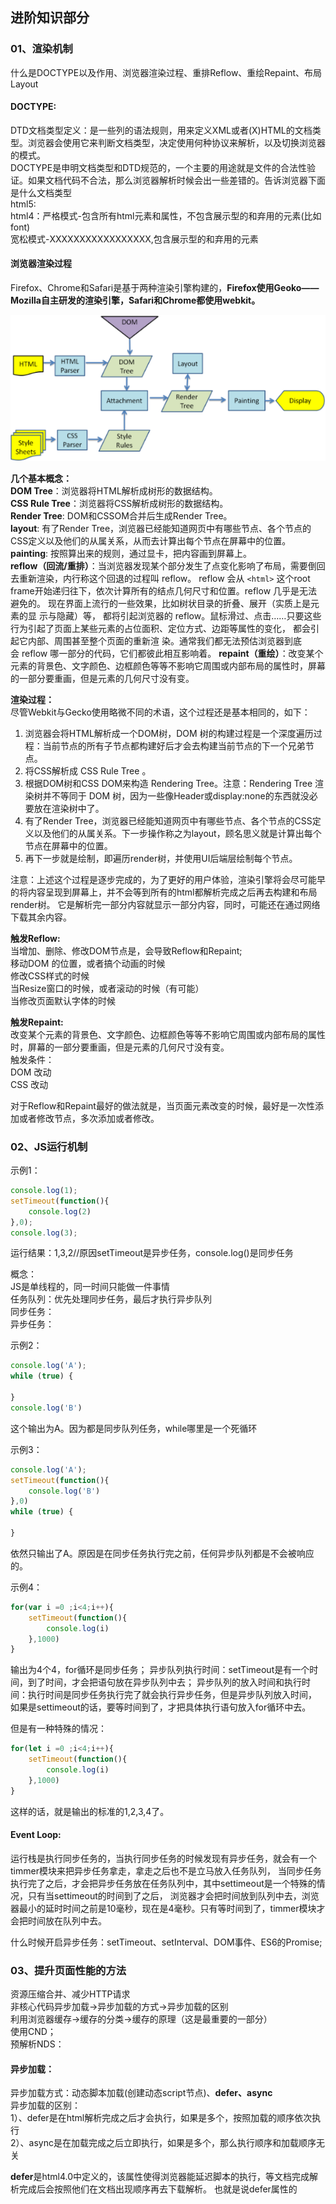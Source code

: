 ## 进阶知识部分

### <div id="class02-01">01、渲染机制</div>

什么是DOCTYPE以及作用、浏览器渲染过程、重排Reflow、重绘Repaint、布局Layout

#### DOCTYPE:
DTD文档类型定义：是一些列的语法规则，用来定义XML或者(X)HTML的文档类型。浏览器会使用它来判断文档类型，决定使用何种协议来解析，以及切换浏览器的模式。                    
DOCTYPE是申明文档类型和DTD规范的，一个主要的用途就是文件的合法性验证。如果文档代码不合法，那么浏览器解析时候会出一些差错的。告诉浏览器下面是什么文档类型                       
html5:<!DOCTYPE html>               
html4：严格模式-包含所有html元素和属性，不包含展示型的和弃用的元素(比如font)                  
宽松模式-XXXXXXXXXXXXXXXXX,包含展示型的和弃用的元素                 

#### 浏览器渲染过程
Firefox、Chrome和Safari是基于两种渲染引擎构建的，**Firefox使用Geoko——Mozilla自主研发的渲染引擎，Safari和Chrome都使用webkit。**

![02_01](./img/02_01.png)

**几个基本概念：**                     
**DOM Tree**：浏览器将HTML解析成树形的数据结构。                
**CSS Rule Tree**：浏览器将CSS解析成树形的数据结构。                    
**Render Tree**: DOM和CSSOM合并后生成Render Tree。                     
**layout**: 有了Render Tree，浏览器已经能知道网页中有哪些节点、各个节点的CSS定义以及他们的从属关系，从而去计算出每个节点在屏幕中的位置。                           
**painting**: 按照算出来的规则，通过显卡，把内容画到屏幕上。                       
**reflow（回流/重排）**：当浏览器发现某个部分发生了点变化影响了布局，需要倒回去重新渲染，内行称这个回退的过程叫 reflow。
reflow 会从 `<html>` 这个root frame开始递归往下，依次计算所有的结点几何尺寸和位置。reflow 几乎是无法避免的。
现在界面上流行的一些效果，比如树状目录的折叠、展开（实质上是元素的显 示与隐藏）等，
都将引起浏览器的 reflow。鼠标滑过、点击……只要这些行为引起了页面上某些元素的占位面积、定位方式、边距等属性的变化，
都会引起它内部、周围甚至整个页面的重新渲 染。通常我们都无法预估浏览器到底会 reflow 哪一部分的代码，它们都彼此相互影响着。
**repaint（重绘）**：改变某个元素的背景色、文字颜色、边框颜色等等不影响它周围或内部布局的属性时，屏幕的一部分要重画，但是元素的几何尺寸没有变。

**渲染过程：**                   
尽管Webkit与Gecko使用略微不同的术语，这个过程还是基本相同的，如下：                                   
1. 浏览器会将HTML解析成一个DOM树，DOM 树的构建过程是一个深度遍历过程：当前节点的所有子节点都构建好后才会去构建当前节点的下一个兄弟节点。                                            
2. 将CSS解析成 CSS Rule Tree 。                              
3. 根据DOM树和CSS DOM来构造 Rendering Tree。注意：Rendering Tree 渲染树并不等同于 DOM 树，因为一些像Header或display:none的东西就没必要放在渲染树中了。                        
4. 有了Render Tree，浏览器已经能知道网页中有哪些节点、各个节点的CSS定义以及他们的从属关系。下一步操作称之为layout，顾名思义就是计算出每个节点在屏幕中的位置。                      
5. 再下一步就是绘制，即遍历render树，并使用UI后端层绘制每个节点。                      

注意：上述这个过程是逐步完成的，为了更好的用户体验，渲染引擎将会尽可能早的将内容呈现到屏幕上，并不会等到所有的html都解析完成之后再去构建和布局render树。
它是解析完一部分内容就显示一部分内容，同时，可能还在通过网络下载其余内容。

**触发Reflow:**                                  
当增加、删除、修改DOM节点是，会导致Reflow和Repaint;                  
移动DOM 的位置，或者搞个动画的时候                 
修改CSS样式的时候                  
当Resize窗口的时候，或者滚动的时候（有可能）                   
当修改页面默认字体的时候                    

**触发Repaint:**                  
改变某个元素的背景色、文字颜色、边框颜色等等不影响它周围或内部布局的属性时，屏幕的一部分要重画，但是元素的几何尺寸没有变。                   
触发条件：               
DOM 改动              
CSS 改动                  

对于Reflow和Repaint最好的做法就是，当页面元素改变的时候，最好是一次性添加或者修改节点，多次添加或者修改。


### <div id="class02-02">02、JS运行机制</div>
示例1：                
```javascript
console.log(1);
setTimeout(function(){
    console.log(2)
},0);
console.log(3);
```
运行结果：1,3,2//原因setTimeout是异步任务，console.log()是同步任务

概念：                 
JS是单线程的，同一时间只能做一件事情                  
任务队列：优先处理同步任务，最后才执行异步队列                 
    同步任务：               
    异步任务：               

示例2：
```javascript
console.log('A');
while (true) {

}
console.log('B')
```
这个输出为A。因为都是同步队列任务，while哪里是一个死循环

示例3：
```javascript
console.log('A');
setTimeout(function(){
    console.log('B')
},0)
while (true) {

}
```
依然只输出了A。原因是在同步任务执行完之前，任何异步队列都是不会被响应的。

示例4：
```javascript
for(var i =0 ;i<4;i++){
    setTimeout(function(){
        console.log(i)
    },1000)
}
```
输出为4个4，for循环是同步任务；
异步队列执行时间：setTimeout是有一个时间，到了时间，才会把语句放在异步队列中去；
异步队列的放入时间和执行时间：执行时间是同步任务执行完了就会执行异步任务，但是异步队列放入时间，
如果是settimeout的话，要等时间到了，才把具体执行语句放入for循环中去。

但是有一种特殊的情况：
```javascript
for(let i =0 ;i<4;i++){
    setTimeout(function(){
        console.log(i)
    },1000)
}
```
这样的话，就是输出的标准的1,2,3,4了。

#### Event Loop:                     
运行栈是执行同步任务的，当执行同步任务的时候发现有异步任务，就会有一个timmer模块来把异步任务拿走，拿走之后也不是立马放入任务队列，
当同步任务执行完了之后，才会把异步任务放在任务队列中，其中settimeout是一个特殊的情况，只有当settimeout的时间到了之后，
浏览器才会把时间放到队列中去，浏览器最小的延时时间之前是10毫秒，现在是4毫秒。只有等时间到了，timmer模块才会把时间放在队列中去。

什么时候开启异步任务：setTimeout、setInterval、DOM事件、ES6的Promise;                        


### <div id="class02-03">03、提升页面性能的方法</div>
资源压缩合并、减少HTTP请求                     
非核心代码异步加载->异步加载的方式->异步加载的区别                         
利用浏览器缓存->缓存的分类->缓存的原理（这是最重要的一部分）                            
使用CND；                  
预解析NDS：                         
<mate http-equiv="x-dns-prefetch-control" content="on">                             
<link rel="dns-prefetch" href="//host_name_to_prefetch.com">                                    

#### 异步加载：
异步加载方式：动态脚本加载(创建动态script节点)、**defer、async**                     
异步加载的区别：                                
1）、defer是在html解析完成之后才会执行，如果是多个，按照加载的顺序依次执行                          
2）、async是在加载完成之后立即执行，如果是多个，那么执行顺序和加载顺序无关                            

**defer**是html4.0中定义的，该属性使得浏览器能延迟脚本的执行，等文档完成解析完成后会按照他们在文档出现顺序再去下载解析。
也就是说defer属性的<script>就类似于将<script>放在body的效果。

**async**是HTML5新增的属性，IE10和浏览器都是支持该属性的。该属性的作用是让脚本能异步加载，也就是说当浏览器遇到async属性的<script>时浏览器加载css一样是异步加载的。

对于这个问题的具体研究还可以看这一篇文章： [defer、async属性以及JS异步加载并执行解决方案](https://blog.csdn.net/q121516340/article/details/51436314)


#### 页面缓存：
分类：强缓存、协商缓存                     

**强缓存**：本地有这个东西，直接就拿过来用，不用向服务器重新请求资源了；                          
http头：                                  
Expires:时间（绝对时间，下发的是服务器的时间）                           
Cache-Control:max-age=3600;//单位秒，客户端相对时间（相对时间）-以这个时间为准                          

**协商缓存**：本地有这个东西之后，不确定到底用不用，所以要想服务器确认一下；                        
Last-Modified：上次修改时间                    
If-Modified-Since:这个是我想服务器请求的时间                 
Etag:哈希值（判断资源是否有修改）                     
If-None-Match:（判断资源是否可以用）                       


### <div id="class02-04">04、错误监控<div>
**错误分类**：即时运行错误（代码错误）、资源加载错误

#### 错误的捕获方式：
**即时运行错误:** 
try...catch                     	
window.onerror                     
 
**资源加载错误:**                                   
1)、object.onerror	                
2)、performance.getEntries()                     
3)、Error事件捕获                    
performance.getEntries()这个是可以获取到所有的家已经加载的资源                                

Error事件捕获使用方式:
```javascript
window.addEventListener('error',function(e){
    console.log('捕获',e)
},true)
```

跨域是可以捕获的:                            
1）、在script标签添加crossorigin属性                              
2)、在js响应头添加Access-Control-Allow-Origin:*;           

           
上报错误：ajax通信方式上报、通过Image对象上报,非常简单                    
(new Image()).src='http://baidu.com/test/sdflijsd?=sdlfkj';                         


### <div id="class02-05">05、TCP和UDP的区别</div>
HTTPS：（全称：Hypertext Transfer Protocol over Secure Socket Layer），是以安全为目标的HTTP通道，简单讲是HTTP的安全版。
即HTTP下加入SSL层，HTTPS的安全基础是SSL，因此加密的详细内容就需要SSL。

优点： **协议较成熟，应用广泛、基于TCP/IP，拥有TCP优点、研发成本很低，开发快速、开源软件较多**，nginx,apache,tomact等
缺点： **无状态、无连接**、只有PULL模式，不支持PUSH、数据报文较大
特性： **基于TCP/IP应用层协议、无状态，无连接**、支持C/S模式、适用于文本传输

#### TCP
TCP：（Transmission Control Protocol，传输控制协议）是面向连接的协议，也就是说，在收发数据前，必须和对方建立可靠的连接。
一个TCP连接必须要经过三次“对话”才能建立起来，其中的过程非常复杂。
建立一个连接需要三次握手，而终止一个连接要经过四次握手，这是由TCP的半关闭（half-close）造成的。

优点： **可靠性 、全双工协议、开源支持多、应用较广泛、面向连接**、研发成本低、报文内容不限制（IP层自动分包，重传，不大于1452bytes）                      
缺点： 操作系统：较耗内存，支持连接数有限、设计：协议较复杂，自定义应用层协议、网络：网络差情况下延迟较高、传输：效率低于UDP协议特性： 面向连接、可靠性、全双工协议、基于IP层、OSI参考模型位于传输层、适用于二进制传输

**三次握手 与 四次挥手**
当客户端和服务器通过三次握手建立了TCP连接以后，当数据传送完毕，肯定是要断开TCP连接的啊。那对于TCP的断开连接，这里就有了神秘的“四次挥手”。              
1.第一次挥手：主机1(可以使客户端，也可以是服务器端)，设置Sequence Number和Acknowledgment Number，向主机2发送一个FIN报文段;此时，主机1进入FIN_WAIT_1状态;这表示主机1没有数据要发送给主机2了;                    
2.第二次挥手：主机2收到了主机1发送的FIN报文段，向主机1回一个ACK报文段，Acknowledgment Number为Sequence Number加1;主机1进入FIN_WAIT_2状态;主机2告诉主机1，我也没有数据要发送了，可以进行关闭连接了;               
3.第三次挥手：主机2向主机1发送FIN报文段，请求关闭连接，同时主机2进入CLOSE_WAIT状态;                 
4.第四次挥手：主机1收到主机2发送的FIN报文段，向主机2发送ACK报文段，然后主机1进入TIME_WAIT状态;主机2收到主机1的ACK报文段以后，就关闭连接;此时，主机1等待2MSL后依然没有收到回复，则证明Server端已正常关闭，那好，主机1也可以关闭连接了。                 
至此，TCP的四次挥手就这么愉快的完成了。        

               
#### UDP                
UDP：UDP是一个无连接协议，传输数据之前源端和终端不建立连接，当它想传送时就简单地去抓取来自应用程序的数据，
并尽可能快地把它扔到网络上。在发送端，UDP传送数据的速度仅仅是受应用程序生成数据的速度、计算机的能力和传输带宽的限制；
在接收端，UDP把每个消息段放在队列中，应用程序每次从队列中读一个消息段。                               
优点： 操作系统：并发高，内存消耗较低、传输：效率高，网络延迟低、传输模型简单，研发成本低                           
缺点： 协议不可靠、单向协议、开源支持少、报文内容有限，不能大于1464bytes、设计：协议设计较复杂、网络：网络差，而且丢数据报文                             
特性：无连接，不可靠，基于IP协议层，OSI参考模型位于传输层，最大努力交付，适用于二进制传输                             


### <div id="class02-06">06、express middleware</div>
express middleware原理：责任链模式

```javascript
function App() {
    if (!(this instanceof App))
        return new App();
    this.init();
}

App.prototype = {
    constructor: App,
    init: function () {
        this.request = { //模拟的request
            requestLine: 'POST /iven_ HTTP/1.1',
            headers: 'Host:www.baidu.com\r\nCookie:BAIDUID=E063E9B2690116090FE24E01ACDDF4AD:FG=1;BD_HOME=0',
            requestBody: 'key1=value1&key2=value2&key3=value3',
        };
        this.response = {}; //模拟的response
        this.chain = []; //存放中间件的一个数组
        this.index = 0; //当前执行的中间件在chain中的位置
    },
    use: function (handle) { //这里默认 handle 是函数，并且这里不做判断
        this.chain.push(handle);
    },
    next: function () { //当调用next时执行index所指向的中间件
        if (this.index >= this.chain.length)
            return;
        let middleware = this.chain[this.index];
        this.index++;
        middleware(this.request, this.response, this.next.bind(this));
    },
};
```

### <div id="class01-07">07、vue双向绑定原理</div>
[双向绑定原理研究与简单的双向绑定实现](../../18年/3月/06、双向绑定核心代码)








